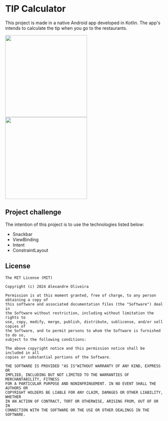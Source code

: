 # TIP Calculator
This project is made in a native Android app developed in Kotlin. The app's intends to calculate the tip when you go to the restaurants.
<!-- You can add more screenshots here if you like -->
<img src="https://github.com/Ale557333/tip_calculator/assets/71138743/c00af78c-fe46-4dcf-b85d-cdee1b4c7387" width=260/>
<img src="https://github.com/Ale557333/tip_calculator/assets/71138743/f2868444-0073-40b4-866a-adb018927381" width=260/>



## Project challenge
The intention of this project is to use the technologies listed below:

- Snackbar
- ViewBinding
- Intent
- ConstraintLayout



## License
```
The MIT License (MIT)

Copyright (c) 2024 Alexandre Oliveira

Permission is at this moment granted, free of charge, to any person obtaining a copy of
this software and associated documentation files (the "Software") deal in
the Software without restriction, including without limitation the rights to
use, copy, modify, merge, publish, distribute, sublicense, and/or sell copies of
the Software, and to permit persons to whom the Software is furnished to do so,
subject to the following conditions:

The above copyright notice and this permission notice shall be included in all
copies or substantial portions of the Software.

THE SOFTWARE IS PROVIDED "AS IS"WITHOUT WARRANTY OF ANY KIND, EXPRESS OR
IMPLIED, INCLUDING BUT NOT LIMITED TO THE WARRANTIES OF MERCHANTABILITY, FITNESS
FOR A PARTICULAR PURPOSE AND NONINFRINGEMENT. IN NO EVENT SHALL THE AUTHORS OR
COPYRIGHT HOLDERS BE LIABLE FOR ANY CLAIM, DAMAGES OR OTHER LIABILITY, WHETHER
IN AN ACTION OF CONTRACT, TORT OR OTHERWISE, ARISING FROM, OUT OF OR IN
CONNECTION WITH THE SOFTWARE OR THE USE OR OTHER DEALINGS IN THE SOFTWARE.
```
